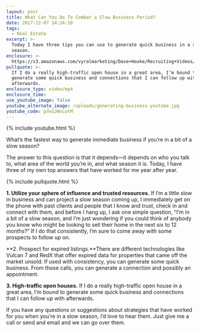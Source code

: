 ```yaml
---
layout: post
title: What Can You Do To Combat a Slow Business Period?
date: 2017-12-07 14:24:10
tags:
  - Real Estate
excerpt: >-
  Today I have three tips you can use to generate quick business in a slow
  season.
enclosure: >-
  https://s3.amazonaws.com/vyralmarketing/Dave+Hooke/Recruiting+Videos/Central+PA+Real+Estate+Agent-+What+Can+You+Do+To+Combat+a+Slow+Business+Period%253F.mp4
pullquote: >-
  If I do a really high-traffic open house in a great area, I’m bound to
  generate some quick business and connections that I can follow up with
  afterwards.
enclosure_type: video/mp4
enclosure_time:
use_youtube_image: false
youtube_alternate_image: /uploads/generating-business-youtube.jpg
youtube_code: p7w1JWvLwtM
---
```



{% include youtube.html %}

What’s the fastest way to generate immediate business if you’re in a bit of a slow season?

The answer to this question is that it depends—it depends on who you talk to, what area of the world you’re in, and what season it is. Today, I have three of my own top answers that have worked for me year after year.

{% include pullquote.html %}

**1. Utilize your sphere of influence and trusted resources.** If I’m a little slow in business and can project a slow season coming up, I immediately get on the phone with past clients and people that I know and trust, check in and connect with them, and before I hang up, I ask one simple question, “I’m in a bit of a slow season, and I’m just wondering if you could think of anybody you know who might be looking to sell their home in the next six to 12 months?” If I do that consistently, I’m sure to come away with some prospects to follow up on.

**2. Prospect for expired listings.**There are different technologies like Vulcan 7 and RedX that offer expired data for properties that came off the market unsold. If used with consistency, you can generate some quick business. From those calls, you can generate a connection and possibly an appointment.

**3. High-traffic open houses.** If I do a really high-traffic open house in a great area, I’m bound to generate some quick business and connections that I can follow up with afterwards.

If you have any questions or suggestions about strategies that have worked for you when you’re in a slow season, I’d love to hear them. Just give me a call or send and email and we can go over them.